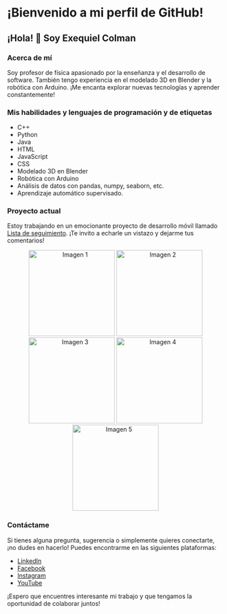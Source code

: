 # ¡Bienvenido a mi perfil de GitHub!

## ¡Hola! 👋 Soy Exequiel Colman

### Acerca de mí
Soy profesor de física apasionado por la enseñanza y el desarrollo de software. También tengo experiencia en el modelado 3D en Blender y la robótica con Arduino. ¡Me encanta explorar nuevas tecnologías y aprender constantemente!

### Mis habilidades y lenguajes de programación y de etiquetas

- C++
- Python
- Java
- HTML
- JavaScript
- CSS
- Modelado 3D en Blender
- Robótica con Arduino
- Análisis de datos con pandas, numpy, seaborn, etc.
- Aprendizaje automático supervisado.

### Proyecto actual
Estoy trabajando en un emocionante proyecto de desarrollo móvil llamado [Lista de seguimiento](https://play.google.com/store/apps/details?id=com.atrapados.ordenapp). ¡Te invito a echarle un vistazo y dejarme tus comentarios!

<p align="center">
  <img src="https://play-lh.googleusercontent.com/9QHQ2nd4qAnNThL6nV31cZ4vCWd3NaHBAx9eW01JMUcfEmiRaILmSpD2RxGoJXBd1gk=w240-h480-rw" alt="Imagen 1" height="200">
  <img src="https://play-lh.googleusercontent.com/7_kK92avpdh-ECY8keYQhCqQS9KYnDqz_glDYJQpj2l62ejTq5USyzHbJTgpaDkgXIE=w2560-h1440-rw" alt="Imagen 2" height="200">
  <img src="https://play-lh.googleusercontent.com/IRbkNcY_H5sQIA4VAgCND1GjAXqSkCJkib6E29Q-aDa_gXjFpSvLo6JwakThf641_AA=w2560-h1440-rw" alt="Imagen 3" height="200">
  <img src="https://play-lh.googleusercontent.com/8ZOwfDI9YI83HmSOIPsUP5WIODBCtFLSBgGQBBCtWiEFfdrBrPW19w3u5MUCQowpXks=w2560-h1440-rw" alt="Imagen 4" height="200">
  <img src="https://play-lh.googleusercontent.com/ZV7qUxctn8OsMaM-rOY5jwd1D8xoZ609xwEtUprM_SqSCbEBFJUE3EA5gXRYLe7v0v8=w2560-h1440-rw" alt="Imagen 5" height="200">
</p>

### Contáctame
Si tienes alguna pregunta, sugerencia o simplemente quieres conectarte, ¡no dudes en hacerlo! Puedes encontrarme en las siguientes plataformas:

- [LinkedIn](https://www.linkedin.com/in/caexequiel/)
- [Facebook](https://www.facebook.com/caexequiel)
- [Instagram](https://www.instagram.com/caexequielo.o/)
- [YouTube](https://www.youtube.com/channel/UCHGMLG-lRmL5ixbbRNYFh_Q)

¡Espero que encuentres interesante mi trabajo y que tengamos la oportunidad de colaborar juntos!

